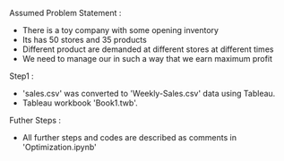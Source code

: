 Assumed Problem Statement : 
* There is a toy company with some opening inventory
* Its has 50 stores and 35 products
* Different product are demanded at different stores at different times
* We need to manage our in such a way that we earn maximum profit

Step1 :
* 'sales.csv' was converted to 'Weekly-Sales.csv' data using Tableau.
*  Tableau workbook 'Book1.twb'.

Futher Steps :
* All further steps and codes are described as comments in 'Optimization.ipynb'